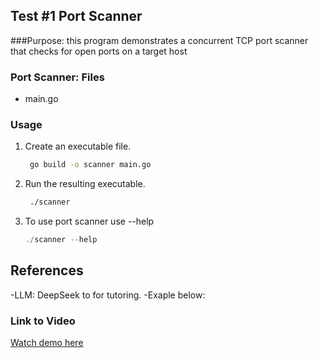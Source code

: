 ## Test #1 Port Scanner
###Purpose: this program demonstrates a concurrent TCP port scanner that checks for open ports on a target host

###  Port Scanner: Files
- main.go

### Usage
1. Create an executable file.
    ```bash
     go build -o scanner main.go
    ```
2. Run the resulting executable.
   ```bash
    ./scanner
    ```
3. To use port scanner use --help
     ```cpp
    ./scanner --help
    ```
## References
  -LLM: DeepSeek to for tutoring.
  -Exaple below:

  
  
### Link to Video
[Watch demo here](https://youtu.be/klLXBngune4)   
